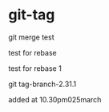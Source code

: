 # git-tag

git merge test

test for rebase

test for rebase 1

git tag-branch-2.31.1

added at 10.30pm025march
